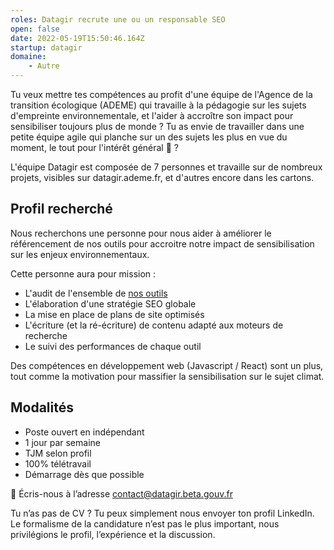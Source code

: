 ```yaml
---
roles: Datagir recrute une ou un responsable SEO
open: false
date: 2022-05-19T15:50:46.164Z
startup: datagir
domaine:
    - Autre
---
```

Tu veux mettre tes compétences au profit d'une équipe de l'Agence de la transition écologique (ADEME) qui travaille à la pédagogie sur les sujets d'empreinte environnementale, et l'aider à accroître son impact pour sensibiliser toujours plus de monde ? Tu as envie de travailler dans une petite équipe agile qui planche sur un des sujets les plus en vue du moment, le tout pour l'intérêt général 🥁 ?

L'équipe Datagir est composée de 7 personnes et travaille sur de nombreux projets, visibles sur datagir.ademe.fr, et d'autres encore dans les cartons.

## Profil recherché

Nous recherchons une personne pour nous aider à améliorer le référencement de nos outils pour accroitre notre impact de sensibilisation sur les enjeux environnementaux. 

Cette personne aura pour mission :

* L'audit de l'ensemble de [nos outils](https://datagir.ademe.fr/#applications)
* L'élaboration d'une stratégie SEO globale
* La mise en place de plans de site optimisés
* L'écriture (et la ré-écriture) de contenu adapté aux moteurs de recherche
* Le suivi des performances de chaque outil

Des compétences en développement web (Javascript / React) sont un plus, tout comme la motivation pour massifier la sensibilisation sur le sujet climat.

## Modalités

* Poste ouvert en indépendant
* 1 jour par semaine
* TJM selon profil
* 100% télétravail
* Démarrage dès que possible

💌 Écris-nous à l’adresse contact@datagir.beta.gouv.fr

Tu n’as pas de CV ? Tu peux simplement nous envoyer ton profil LinkedIn. Le formalisme de la candidature n’est pas le plus important, nous privilégions le profil, l’expérience et la discussion.